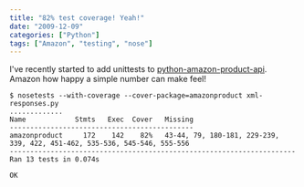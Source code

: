 ```yaml
---
title: "82% test coverage! Yeah!"
date: "2009-12-09"
categories: ["Python"]
tags: ["Amazon", "testing", "nose"]
---
```


I've recently started to add unittests to [python-amazon-product-api](https://bitbucket.org/basti/python-amazon-product-api). Amazon how happy a simple number can make feel!

    $ nosetests --with-coverage --cover-package=amazonproduct xml-responses.py
    .............
    Name            Stmts   Exec  Cover   Missing
    ---------------------------------------------
    amazonproduct     172    142    82%   43-44, 79, 180-181, 229-239, 339, 422, 451-462, 535-536, 545-546, 555-556
    ----------------------------------------------------------------------
    Ran 13 tests in 0.074s

    OK


